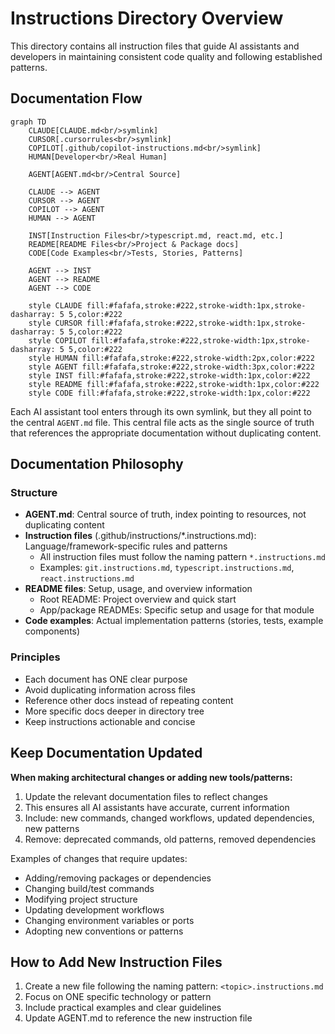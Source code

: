 # Instructions Directory Overview

This directory contains all instruction files that guide AI assistants and developers in maintaining consistent code quality and following established patterns.

## Documentation Flow

```mermaid
graph TD
    CLAUDE[CLAUDE.md<br/>symlink]
    CURSOR[.cursorrules<br/>symlink]
    COPILOT[.github/copilot-instructions.md<br/>symlink]
    HUMAN[Developer<br/>Real Human]

    AGENT[AGENT.md<br/>Central Source]

    CLAUDE --> AGENT
    CURSOR --> AGENT
    COPILOT --> AGENT
    HUMAN --> AGENT

    INST[Instruction Files<br/>typescript.md, react.md, etc.]
    README[README Files<br/>Project & Package docs]
    CODE[Code Examples<br/>Tests, Stories, Patterns]

    AGENT --> INST
    AGENT --> README
    AGENT --> CODE

    style CLAUDE fill:#fafafa,stroke:#222,stroke-width:1px,stroke-dasharray: 5 5,color:#222
    style CURSOR fill:#fafafa,stroke:#222,stroke-width:1px,stroke-dasharray: 5 5,color:#222
    style COPILOT fill:#fafafa,stroke:#222,stroke-width:1px,stroke-dasharray: 5 5,color:#222
    style HUMAN fill:#fafafa,stroke:#222,stroke-width:2px,color:#222
    style AGENT fill:#fafafa,stroke:#222,stroke-width:3px,color:#222
    style INST fill:#fafafa,stroke:#222,stroke-width:1px,color:#222
    style README fill:#fafafa,stroke:#222,stroke-width:1px,color:#222
    style CODE fill:#fafafa,stroke:#222,stroke-width:1px,color:#222
```

Each AI assistant tool enters through its own symlink, but they all point to the central `AGENT.md` file. This central file acts as the single source of truth that references the appropriate documentation without duplicating content.

## Documentation Philosophy

### Structure

- **AGENT.md**: Central source of truth, index pointing to resources, not duplicating content
- **Instruction files** (.github/instructions/\*.instructions.md): Language/framework-specific rules and patterns
  - All instruction files must follow the naming pattern `*.instructions.md`
  - Examples: `git.instructions.md`, `typescript.instructions.md`, `react.instructions.md`
- **README files**: Setup, usage, and overview information
  - Root README: Project overview and quick start
  - App/package READMEs: Specific setup and usage for that module
- **Code examples**: Actual implementation patterns (stories, tests, example components)

### Principles

- Each document has ONE clear purpose
- Avoid duplicating information across files
- Reference other docs instead of repeating content
- More specific docs deeper in directory tree
- Keep instructions actionable and concise

## Keep Documentation Updated

**When making architectural changes or adding new tools/patterns:**

1. Update the relevant documentation files to reflect changes
2. This ensures all AI assistants have accurate, current information
3. Include: new commands, changed workflows, updated dependencies, new patterns
4. Remove: deprecated commands, old patterns, removed dependencies

Examples of changes that require updates:

- Adding/removing packages or dependencies
- Changing build/test commands
- Modifying project structure
- Updating development workflows
- Changing environment variables or ports
- Adopting new conventions or patterns

## How to Add New Instruction Files

1. Create a new file following the naming pattern: `<topic>.instructions.md`
2. Focus on ONE specific technology or pattern
3. Include practical examples and clear guidelines
4. Update AGENT.md to reference the new instruction file
